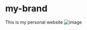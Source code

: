 # my-brand
This is my personal website 
![image](https://user-images.githubusercontent.com/59208992/153628348-3d4e7c82-0712-4dc7-a94c-1d0a5bf68b40.png)


